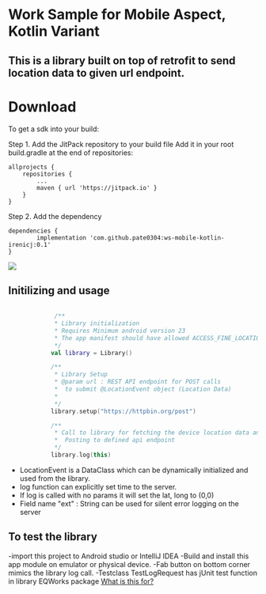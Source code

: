 # Work Sample for Mobile Aspect, Kotlin Variant

## This is a library built on top of retrofit to send location data to given url endpoint. 

# Download 
To get a sdk into your build:

Step 1. Add the JitPack repository to your build file
Add it in your root build.gradle at the end of repositories:

	allprojects {
		repositories {
			...
			maven { url 'https://jitpack.io' }
		}
	}
  
Step 2. Add the dependency

	dependencies {
	        implementation 'com.github.pate0304:ws-mobile-kotlin-irenicj:0.1'
	}
[![](https://jitpack.io/v/pate0304/ws-mobile-kotlin-irenicj.svg)](https://jitpack.io/#pate0304/ws-mobile-kotlin-irenicj)



## Initilizing and usage

``` kotlin
            
             /**
             * Library initialization
             * Requires Minimum android version 23
             * The app manifest should have allowed ACCESS_FINE_LOCATION, INTERNET permissions
             */
            val library = Library()

            /**
             * Library Setup
             * @param url : REST API endpoint for POST calls
             *  to submit @LocationEvent object (Location Data)
             *
             */
            library.setup("https://httpbin.org/post")

            /**
             * Call to library for fetching the device location data and
             *  Posting to defined api endpoint
             */
            library.log(this)
 ```
 
 - LocationEvent is a DataClass which can be dynamically initialized and used from the library. 
 - log function can explicitly set time to the server. 
 - If log is called with no params it will set the lat, long to (0,0) 
 - Field name "ext" : String can be used for silent error logging on the server


## To test the library 

-import this project to Android studio or IntelliJ IDEA 
-Build and install this app module on emulator or physical device. 
-Fab button on bottom corner mimics the library log call. 
-Testclass TestLogRequest has jUnit test function in library EQWorks package
[What is this for?](https://github.com/EQWorks/work-samples#what-is-this)

